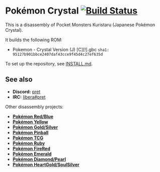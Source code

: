 # Pokémon Crystal [![Build Status][ci-badge]][ci]

This is a disassembly of Pocket Monsters Kuristaru (Japanese Pokémon Crystal).

It builds the following ROM:

* Pokemon - Crystal Version (J) [C][!].gbc `sha1: 95127b901bbce2407daf43cce9f45d4c27ef635d`

To set up the repository, see [INSTALL.md](INSTALL.md).


## See also

- **Discord:** [pret][discord]
- **IRC:** [libera#pret][irc]

Other disassembly projects:

- [**Pokémon Red/Blue**][pokered]
- [**Pokémon Yellow**][pokeyellow]
- [**Pokémon Gold/Silver**][pokegold]
- [**Pokémon Pinball**][pokepinball]
- [**Pokémon TCG**][poketcg]
- [**Pokémon Ruby**][pokeruby]
- [**Pokémon FireRed**][pokefirered]
- [**Pokémon Emerald**][pokeemerald]
- [**Pokémon Diamond/Pearl**][pokediamond]
- [**Pokémon HeartGold/SoulSilver**][pokeheartgold]

[pokered]: https://github.com/pret/pokered
[pokeyellow]: https://github.com/pret/pokeyellow
[pokegold]: https://github.com/pret/pokegold
[pokepinball]: https://github.com/pret/pokepinball
[poketcg]: https://github.com/pret/poketcg
[pokeruby]: https://github.com/pret/pokeruby
[pokefirered]: https://github.com/pret/pokefirered
[pokeemerald]: https://github.com/pret/pokeemerald
[pokediamond]: https://github.com/pret/pokediamond
[pokeheartgold]: https://github.com/pret/pokeheartgold
[discord]: https://discord.gg/d5dubZ3
[irc]: https://web.libera.chat/?#pret
[ci]: https://github.com/pret/pokecrystal/actions
[ci-badge]: https://github.com/pret/pokecrystal/actions/workflows/main.yml/badge.svg

